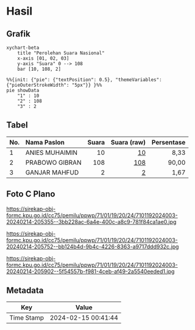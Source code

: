 # Hasil

## Grafik

```mermaid
xychart-beta
    title "Perolehan Suara Nasional"
    x-axis [01, 02, 03]
    y-axis "Suara" 0 --> 108
    bar [10, 108, 2]
```

```mermaid
%%{init: {"pie": {"textPosition": 0.5}, "themeVariables": {"pieOuterStrokeWidth": "5px"}} }%%
pie showData
    "1" : 10
    "2" : 108
    "3" : 2
```

## Tabel

| No. | Nama Paslon    | Suara | Suara (raw) | Persentase |
|:--- |:-------------- | -----:| -----------:| ----------:|
| 1   | ANIES MUHAIMIN | 10    | [10][p-1]   | 8,33       |
| 2   | PRABOWO GIBRAN | 108   | [108][p-2]  | 90,00      |
| 3   | GANJAR MAHFUD  | 2     | [2][p-3]    | 1,67       |


[p-1]: https://github.com/gigit-pemilu/pemilu-2024/blob/main/pilpres/hitung-suara/sub/71-sulawesi-utara/sub/01-bolaang-mongondow/sub/19-passi-barat/sub/2024-muntoi-timur/sub/003-tps/sub/paslon-1.txt
[p-2]: https://github.com/gigit-pemilu/pemilu-2024/blob/main/pilpres/hitung-suara/sub/71-sulawesi-utara/sub/01-bolaang-mongondow/sub/19-passi-barat/sub/2024-muntoi-timur/sub/003-tps/sub/paslon-2.txt
[p-3]: https://github.com/gigit-pemilu/pemilu-2024/blob/main/pilpres/hitung-suara/sub/71-sulawesi-utara/sub/01-bolaang-mongondow/sub/19-passi-barat/sub/2024-muntoi-timur/sub/003-tps/sub/paslon-3.txt

## Foto C Plano

https://sirekap-obj-formc.kpu.go.id/cc75/pemilu/ppwp/71/01/19/20/24/7101192024003-20240214-205355--3bb228ac-6a4e-400c-a8c9-781f84ca1ae0.jpg

https://sirekap-obj-formc.kpu.go.id/cc75/pemilu/ppwp/71/01/19/20/24/7101192024003-20240214-205752--bb124b4d-9b4c-4226-8363-a9717ddd932c.jpg

https://sirekap-obj-formc.kpu.go.id/cc75/pemilu/ppwp/71/01/19/20/24/7101192024003-20240214-205902--5f54557b-f981-4ceb-af49-2a5540eeded1.jpg


## Metadata

| Key        | Value               |
| ---------- | ------------------- |
| Time Stamp | 2024-02-15 00:41:44 |



